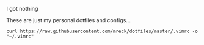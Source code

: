 I got nothing

These are just my personal dotfiles and configs...

```
curl https://raw.githubusercontent.com/mreck/dotfiles/master/.vimrc -o "~/.vimrc"
```
